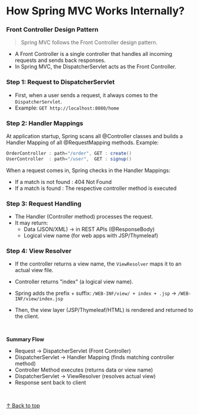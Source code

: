 

<h1 id="top">How Spring MVC Works Internally?</h1>




<h3>Front Controller Design Pattern</h3>

>Spring MVC follows the Front Controller design pattern.
- A Front Controller is a single controller that handles all incoming requests and sends back responses.
- In Spring MVC, the DispatcherServlet acts as the Front Controller.



<h3>Step 1: Request to DispatcherServlet</h3>

- First, when a user sends a request, it always comes to the `DispatcherServlet`.
- Example: `GET http://localhost:8080/home`


<h3>Step 2: Handler Mappings</h3>

At application startup, Spring scans all @Controller classes and builds a Handler Mapping of all @RequestMapping methods.
Example:

```java
OrderController : path="/order", GET : create()
UserController  : path="/user",  GET : signup()
```
When a request comes in, Spring checks in the Handler Mappings:
- If a match is not found : 404 Not Found
- If a match is found : The respective controller method is executed


<h3>Step 3: Request Handling</h3>

- The Handler (Controller method) processes the request.
- It may return:
    - Data (JSON/XML) → in REST APIs (@ResponseBody)
    - Logical view name (for web apps with JSP/Thymeleaf)

<h3>Step 4: View Resolver</h3>

- If the controller returns a view name, the `ViewResolver` maps it to an actual view file.

- Controller returns "index" (a logical view name).
- Spring adds the prefix + suffix: `/WEB-INF/view/ + index + .jsp` → `/WEB-INF/view/index.jsp`
- Then, the view layer (JSP/Thymeleaf/HTML) is rendered and returned to the client.


<br>


**Summary Flow**
- Request → DispatcherServlet (Front Controller)
- DispatcherServlet → Handler Mapping (finds matching controller method)
- Controller Method executes (returns data or view name)
- DispatcherServlet → ViewResolver (resolves actual view)
- Response sent back to client   


<br>

[↑ Back to top](#top)   <br><br>
